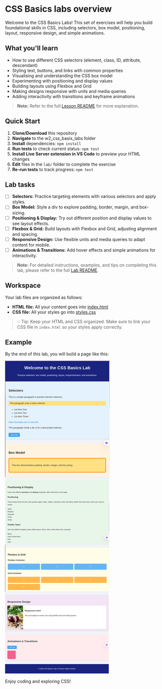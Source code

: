 # CSS Basics labs overview

Welcome to the CSS Basics Labs! This set of exercises will help you build foundational skills in CSS, including selectors, box model, positioning, layout, responsive design, and simple animations.

## What you'll learn
- How to use different CSS selectors (element, class, ID, attribute, descendant)
- Styling text, buttons, and links with common properties
- Visualising and understanding the CSS box model
- Experimenting with positioning and display values
- Building layouts using Flexbox and Grid
- Making designs responsive with units and media queries
- Adding interactivity with transitions and keyframe animations
> **Note:** Refer to the full [Lesson README](/lesson/README.md) for more explanation.

## Quick Start

1. **Clone/Download** this repository
2. **Navigate** to the w2_css_basix_labs folder  
3. **Install** dependencies: `npm install`
4. **Run tests** to check current status: `npm test`
5. **Install Live Server extension in VS Code** to preview your HTML changes
6. **Edit** files in the `lab/` folder to complete the exercise
7. **Re-run tests** to track progress: `npm test`

## Lab tasks
- [ ]  **Selectors:** Practice targeting elements with various selectors and apply styles.
- [ ] **Box Model:** Style a div to explore padding, border, margin, and box-sizing.
- [ ] **Positioning & Display:** Try out different position and display values to see layout effects.
- [ ] **Flexbox & Grid:** Build layouts with Flexbox and Grid, adjusting alignment and spacing.
- [ ] **Responsive Design:** Use flexible units and media queries to adapt content for mobile.
- [ ] **Animations & Transitions:** Add hover effects and simple animations for interactivity.

> **Note:** For detailed instructions, examples, and tips on completing this lab, please refer to the full [Lab README](/lab/README.md).

## Workspace

Your lab files are organized as follows:

- **HTML file:** All your content goes into [index.html](/lab/index.html)  
- **CSS file:** All your styles go into [styles.css](/lab/styles.css)

> 💡 Tip: Keep your HTML and CSS organized. Make sure to link your CSS file in `index.html` so your styles apply correctly.

## Example
By the end of this lab, you will build a page like this:

![CSS Basics Lab Example](/assets/lab.png)

Enjoy coding and exploring CSS!
